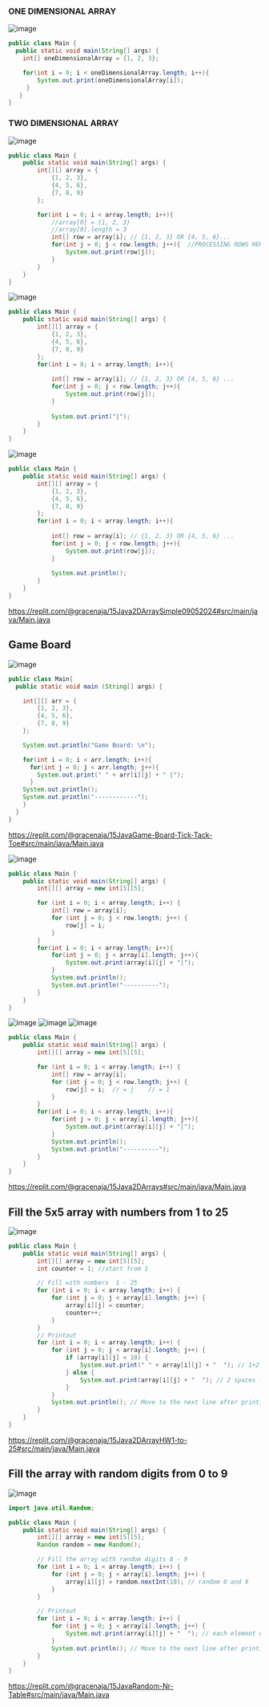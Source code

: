 ### ONE DIMENSIONAL ARRAY

![image](https://github.com/GitaRac/Learning_WoTech_Java_2024/assets/165934633/58497c2a-0884-4920-b796-479d625106df)

```java
public class Main {
  public static void main(String[] args) {
    int[] oneDimensionalArray = {1, 2, 3};

    for(int i = 0; i < oneDimensionalArray.length; i++){
        System.out.print(oneDimensionalArray[i]);
     }
   }
}
```

### TWO DIMENSIONAL ARRAY

![image](https://github.com/GitaRac/Learning_WoTech_Java_2024/assets/165934633/e9fe110d-8229-4589-be97-c1179cedea2f)

```java
public class Main {
    public static void main(String[] args) {
        int[][] array = {
            {1, 2, 3},
            {4, 5, 6},
            {7, 8, 9}
        };

        for(int i = 0; i < array.length; i++){ 
            //array[0] = {1, 2, 3}
            //array[0].length = 3
            int[] row = array[i]; // {1, 2, 3} OR {4, 5, 6}...
            for(int j = 0; j < row.length; j++){  //PROCESSING ROWS HERE
                System.out.print(row[j]); 
            }
        }  
    }
}
```

![image](https://github.com/GitaRac/Learning_WoTech_Java_2024/assets/165934633/e68918c4-709b-4a54-bcc5-48cb0e24326d)

```java
public class Main {
    public static void main(String[] args) {
        int[][] array = {
            {1, 2, 3},
            {4, 5, 6},
            {7, 8, 9}
        };
        for(int i = 0; i < array.length; i++){ 
        
            int[] row = array[i]; // {1, 2, 3} OR {4, 5, 6} ...
            for(int j = 0; j < row.length; j++){
                System.out.print(row[j]); 
            }
            
            System.out.print("|");
        }  
    }
}
```

![image](https://github.com/GitaRac/Learning_WoTech_Java_2024/assets/165934633/3bd06b7a-21eb-4f2c-af75-f2b0853c75c9)

```java
public class Main {
    public static void main(String[] args) {
        int[][] array = {
            {1, 2, 3},
            {4, 5, 6},
            {7, 8, 9}
        };
        for(int i = 0; i < array.length; i++){ 
        
            int[] row = array[i]; // {1, 2, 3} OR {4, 5, 6} ...
            for(int j = 0; j < row.length; j++){
                System.out.print(row[j]); 
            }
            
            System.out.println();
        }  
    }
}
```
https://replit.com/@gracenaja/15Java2DArraySimple09052024#src/main/java/Main.java

## Game Board

![image](https://github.com/GitaRac/Learning_WoTech_Java_2024/assets/165934633/abca9107-2062-4f9a-8e01-6a351b72a1a5)


```java
public class Main{
  public static void main (String[] args) {

    int[][] arr = {
        {1, 2, 3},
        {4, 5, 6},
        {7, 8, 9}
    };   

    System.out.println("Game Board: \n");

    for(int i = 0; i < arr.length; i++){
      for(int j = 0; j < arr.length; j++){
        System.out.print(" " + arr[i][j] + " |");
      }
    System.out.println();
    System.out.println("------------");
    }
  }
}
```
https://replit.com/@gracenaja/15JavaGame-Board-Tick-Tack-Toe#src/main/java/Main.java


![image](https://github.com/GitaRac/Learning_WoTech_Java_2024/assets/165934633/92a16f29-45cd-4e74-88e4-016f9b643ea0)

```java
public class Main {
    public static void main(String[] args) {
        int[][] array = new int[5][5];

        for (int i = 0; i < array.length; i++) {
            int[] row = array[i];
            for (int j = 0; j < row.length; j++) {
                row[j] = i;
            }
        }
        for(int i = 0; i < array.length; i++){
            for(int j = 0; j < array[i].length; j++){
                System.out.print(array[i][j] + "|");
            }
            System.out.println();
            System.out.println("----------");
        }
    }
}
```
![image](https://github.com/GitaRac/Learning_WoTech_Java_2024/assets/165934633/b370c8f4-82a8-4a28-8276-e618202f0942)
![image](https://github.com/GitaRac/Learning_WoTech_Java_2024/assets/165934633/8f79a87d-b3a4-4930-a359-5554598718bd)
![image](https://github.com/GitaRac/Learning_WoTech_Java_2024/assets/165934633/fe7f9fa6-9e76-4287-a665-ffa1f22c0ee4)

```java
public class Main {
    public static void main(String[] args) {
        int[][] array = new int[5][5];

        for (int i = 0; i < array.length; i++) {
            int[] row = array[i];
            for (int j = 0; j < row.length; j++) {
                row[j] = i;  // = j    // = 1
            }
        }
        for(int i = 0; i < array.length; i++){
            for(int j = 0; j < array[i].length; j++){
                System.out.print(array[i][j] + "|");
            }
            System.out.println();
            System.out.println("----------");
        }
    }
}
```
https://replit.com/@gracenaja/15Java2DArrays#src/main/java/Main.java









## Fill the 5x5 array with numbers from 1 to 25

![image](https://github.com/GitaRac/Learning_WoTech_Java_2024/assets/165934633/206ecc23-f3e3-4023-a570-1cc0393874ca)

```java
public class Main {
    public static void main(String[] args) {
        int[][] array = new int[5][5];
        int counter = 1; //start from 1

        // Fill with numbers  1 - 25
        for (int i = 0; i < array.length; i++) {
            for (int j = 0; j < array[i].length; j++) {
                array[i][j] = counter;
                counter++;
            }
        }
        // Printout
        for (int i = 0; i < array.length; i++) {
            for (int j = 0; j < array[i].length; j++) {
                if (array[i][j] < 10) {
                    System.out.print(" " + array[i][j] + "  "); // 1+2 spaces for 1-9
                } else {
                    System.out.print(array[i][j] + "  "); // 2 spaces for 10-25
                }
            }
            System.out.println(); // Move to the next line after printing each row
        }
    }
}
```

https://replit.com/@gracenaja/15Java2DArrayHW1-to-25#src/main/java/Main.java

## Fill the array with random digits from 0 to 9

![image](https://github.com/GitaRac/Learning_WoTech_Java_2024/assets/165934633/91408e1f-e3e5-4b69-8711-0f8441b9b494)

```java
import java.util.Random;

public class Main {
    public static void main(String[] args) {
        int[][] array = new int[5][5];
        Random random = new Random();

        // Fill the array with random digits 0 - 9
        for (int i = 0; i < array.length; i++) {
            for (int j = 0; j < array[i].length; j++) {
                array[i][j] = random.nextInt(10); // random 0 and 9
            }
        }

        // Printout
        for (int i = 0; i < array.length; i++) {
            for (int j = 0; j < array[i].length; j++) {
                System.out.print(array[i][j] + "  "); // each element with two spaces
            }
            System.out.println(); // Move to the next line after printing each row
        }
    }
}
```

https://replit.com/@gracenaja/15JavaRandom-Nr-Table#src/main/java/Main.java




